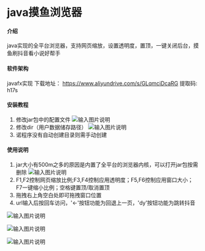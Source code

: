 # java摸鱼浏览器

#### 介绍
java实现的全平台浏览器，支持网页缩放，设置透明度，置顶，一键关闭后台，摸鱼刷抖音看小说好帮手

#### 软件架构
javafx实现
下载地址：
https://www.aliyundrive.com/s/GLqmciDcaRG
提取码: h17s


#### 安装教程

1.  修改jar包中的配置文件
![输入图片说明](image.png)
2.  修改dir（用户数据储存路径）
![输入图片说明](image2.png)
3. 诺程序没有自动创建目录则需手动创建

#### 使用说明

1.  jar大小有500m之多的原因是内置了全平台的浏览器内核，可以打开jar包按需删除
![输入图片说明](image3.png)
2. F1,F2控制网页缩放比例;F3,F4控制应用透明度；F5,F6控制应用窗口大小；F7一键缩小比例；空格键置顶/取消置顶
3. 拖拽右上角空白处即可拖拽窗口位置
4. url输入后按回车访问，'<-'按钮功能为回退上一页，'dy'按钮功能为跳转抖音


![输入图片说明](image4.png)


![输入图片说明](image5.png)


![输入图片说明](image6.png)

